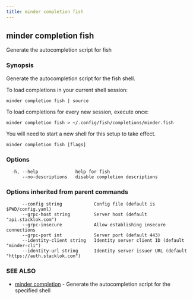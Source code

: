 ```yaml
---
title: minder completion fish
---
```

## minder completion fish

Generate the autocompletion script for fish

### Synopsis

Generate the autocompletion script for the fish shell.

To load completions in your current shell session:

	minder completion fish | source

To load completions for every new session, execute once:

	minder completion fish > ~/.config/fish/completions/minder.fish

You will need to start a new shell for this setup to take effect.


```
minder completion fish [flags]
```

### Options

```
  -h, --help              help for fish
      --no-descriptions   disable completion descriptions
```

### Options inherited from parent commands

```
      --config string            Config file (default is $PWD/config.yaml)
      --grpc-host string         Server host (default "api.stacklok.com")
      --grpc-insecure            Allow establishing insecure connections
      --grpc-port int            Server port (default 443)
      --identity-client string   Identity server client ID (default "minder-cli")
      --identity-url string      Identity server issuer URL (default "https://auth.stacklok.com")
```

### SEE ALSO

* [minder completion](minder_completion.md)	 - Generate the autocompletion script for the specified shell

